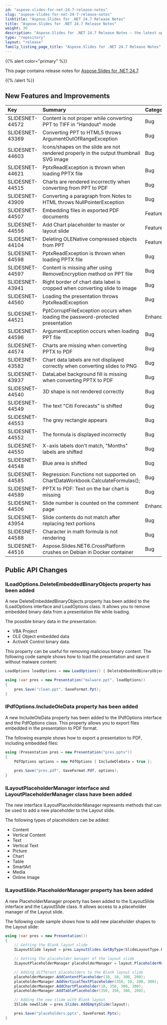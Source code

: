 ```yaml
---
id: "aspose-slides-for-net-24-7-release-notes"
slug: "aspose-slides-for-net-24-7-release-notes"
linktitle: "Aspose.Slides for .NET 24.7 Release Notes"
title: "Aspose.Slides for .NET 24.7 Release Notes"
weight: 30
description: "Aspose.Slides for .NET 24.7 Release Notes – the latest updates and fixes."
type: "repository"
layout: "release"
family_listing_page_title: "Aspose.Slides for .NET 24.7 Release Notes"
---
```


{{% alert color="primary" %}}

This page contains release notes for [ Aspose.Slides for .NET 24.7](https://www.nuget.org/packages/Aspose.Slides.NET/).

{{% /alert %}}

## New Features and Improvements
|**Key**|**Summary**|**Category**|**Related Documentation**|
| :- | :- | :- | :- |
|SLIDESNET-44572|Content is not proper while converting PPT to TIFF in "Handout" mode|Bug|<https://docs.aspose.com/slides/net/convert-powerpoint-to-tiff/>|
|SLIDESNET-43369|Converting PPT to HTML5 throws ArgumentOutOfRangeException|Bug|<https://docs.aspose.com/slides/net/export-to-html5/>|
|SLIDESNET-44603|Icons/shapes on the slide are not rendered properly in the output thumbnail SVG image|Bug|<https://docs.aspose.com/slides/net/convert-powerpoint-to-jpg/>|
|SLIDESNET-44621|PptxReadException is thrown when loading PPTX file|Bug|<https://docs.aspose.com/slides/net/open-presentation/>|
|SLIDESNET-44515|Charts are rendered incorrectly when converting from PPT to PDF|Bug||
|SLIDESNET-43909|Converting a paragraph from Notes to HTML throws NullPointerException|Bug|<https://docs.aspose.com/slides/net/manage-paragraph/#export-paragraphs-text-to-html>|
|SLIDESNET-44507|Embedding files in exported PDF documents|Feature||
|SLIDESNET-44556|Add Chart placeholder to master or layout slide|Feature|<https://docs.aspose.com/slides/net/slide-layout/>|
|SLIDESNET-44104|Deleting OLENative compressed objects from PPT|Feature|<https://docs.aspose.com/slides/net/open-presentation/>|
|SLIDESNET-44598|PptxReadException is thrown when loading PPTX file|Bug|<https://docs.aspose.com/slides/net/open-presentation/>|
|SLIDESNET-44597|Content is missing after using RemoveEncryption method on PPT file|Bug|<https://docs.aspose.com/slides/net/password-protected-presentation/>|
|SLIDESNET-43941|Right border of chart data label is cropped when converting slide to image|Bug|<https://docs.aspose.com/slides/net/convert-powerpoint-to-png/>|
|SLIDESNET-44560|Loading the presentation throws PptxReadException|Bug|<https://docs.aspose.com/slides/net/open-presentation/>|
|SLIDESNET-44521|PptCorruptFileException occurs when loading the password-protected presentation|Enhancement|<https://docs.aspose.com/slides/net/password-protected-presentation/>|
|SLIDESNET-44596|ArgumentException occurs when loading PPT file|Bug|<https://docs.aspose.com/slides/net/open-presentation/>|
|SLIDESNET-44574|Charts are missing when converting PPTX to PDF|Bug|<https://docs.aspose.com/slides/net/convert-powerpoint-to-pdf/>|
|SLIDESNET-43582|Chart data labels are not displayed correctly when converting slides to PNG|Bug|<https://docs.aspose.com/slides/net/convert-powerpoint-to-png/>|
|SLIDESNET-43937|DataLabel background fill is missing when converting PPTX to PDF|Bug|<https://docs.aspose.com/slides/net/convert-powerpoint-to-pdf/>|
|SLIDESNET-44540|3D shape is not rendered correctly|Bug|<https://docs.aspose.com/slides/net/3d-presentation/>|
|SLIDESNET-44549|The text "Citi Forecasts" is shifted|Bug||
|SLIDESNET-44553|The grey rectangle appears|Bug||
|SLIDESNET-44552|The formula is displayed incorrectly|Bug||
|SLIDESNET-44550|X-axis labels don't match, "Months" labels are shifted|Bug||
|SLIDESNET-44548|Blue area is shifted|Bug||
|SLIDESNET-44585|Regression: Functions not supported on ChartDataWorkbook.CalculateFormulas();|Bug|<https://docs.aspose.com/slides/net/chart-workbook/>|
|SLIDESNET-44589|PPTX to PDF: Text on the bar chart is missing|Bug||
|SLIDESNET-44506|Slide number is counted on the comment page|Enhancement|<https://docs.aspose.com/slides/net/convert-powerpoint-to-pdf/>|
|SLIDESNET-43954|Slide contents do not match after replacing text portions|Bug|<https://docs.aspose.com/slides/net/manage-smartart/>|
|SLIDESNET-44588|Character in math formula is not rendering |Bug|<https://docs.aspose.com/slides/net/powerpoint-math-equations/>|
|SLIDESNET-44516|Aspose.Slides.NET6.CrossPlatform crushes on Debian in Docker container|Bug||


## Public API Changes

### ILoadOptions.DeleteEmbeddedBinaryObjects property has been added

A new DeleteEmbeddedBinaryObjects property has been added to the ILoadOptions interface and LoadOptions class. It allows you to remove embedded binary data from a presentation file while loading. 

The possible binary data in the presentation:
- VBA Project 
- OLE Object embedded data 
- ActiveX Control binary data.

This property can be useful for removing malicious binary content.
The following code sample shows how to load the presentation and save it without malware content:

```csharp
LoadOptions loadOptions = new LoadOptions() { DeleteEmbeddedBinaryObjects = true };

using (var pres = new Presentation("malware.ppt", loadOptions))
{
    pres.Save("clean.ppt", SaveFormat.Ppt);
}
```

### IPdfOptions.IncludeOleData property has been added

A new IncludeOleData property has been added to the IPdfOptions interface and the PdfOptions class. This property allows you to export files embedded in the presentation to PDF format.

The following example shows how to export a presentation to PDF, including embedded files:

```csharp
using (Presentation pres = new Presentation("pres.pptx"))
{
    PdfOptions options = new PdfOptions { IncludeOleData = true };
    
    pres.Save("pres.pdf", SaveFormat.Pdf, options);
}
```

### ILayoutPlaceholderManager interface and LayoutPlaceholderManager class have been added

The new interface ILayoutPlaceholderManager represents methods that can be used to add a new placeholder to the Layout slide.

The following types of placeholders can be added:
- Content
- Vertical Content
- Text
- Vertical Text
- Picture
- Chart
- Table
- SmartArt
- Media
- Online Image

### ILayoutSlide.PlaceholderManager property has been added

A new PlaceholderManager property has been added to the ILayoutSlide interface and the LayoutSlide class. It allows access to a placeholder manager of the Layout slide.

The following code sample shows how to add new placeholder shapes to the Layout slide:

```csharp
using (var pres = new Presentation())
{
    // Getting the Blank layout slide
    ILayoutSlide layout = pres.LayoutSlides.GetByType(SlideLayoutType.Blank);

    // Getting the placeholder manager of the layout slide
    ILayoutPlaceholderManager placeholderManager = layout.PlaceholderManager;

    // Adding different placeholders to the Blank layout slide
    placeholderManager.AddContentPlaceholder(10, 10, 300, 200);
    placeholderManager.AddVerticalTextPlaceholder(350, 10, 200, 300);
    placeholderManager.AddChartPlaceholder(10, 350, 300, 300);
    placeholderManager.AddTablePlaceholder(350, 350, 300, 200);

    // Adding the new slide with Blank layout
    ISlide newSlide = pres.Slides.AddEmptySlide(layout);

    pres.Save("placeholders.pptx", SaveFormat.Pptx);
}
```
